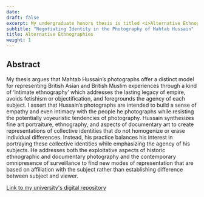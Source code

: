 ```yaml
---
date: 
draft: false
excerpt: My undergraduate honors thesis is titled <i>Alternative Ethnographies - Negotiating Identity in the Photography of Mahtab Hussain.</i> The first work of scholarship on Hussain's body of work, this thesis contextualizes Hussain's photography within the context of colonial history, photography theory, and contemporary issues like Islamophobia and surveillance.
subtitle: "Negotiating Identity in the Photography of Mahtab Hussain"
title: Alternative Ethnographies
weight: 1
---
```



## Abstract 

My thesis argues that Mahtab Hussain’s photographs offer a distinct model for representing British Asian and British Muslim experiences through a kind of ‘intimate ethnography’ which addresses the lasting legacy of empire, avoids fetishism or objectification, and foregrounds the agency of each subject. I assert that Hussain’s photographs are intended to build a sense of empathy and even intimacy with the people he photographs while resisting the potentially voyeuristic tendencies of photography. Hussain synthesizes fine art portraiture, ethnography, and aspects of documentary art to create representations of collective identities that do not homogenize or erase individual differences. Instead, his practice balances his interest in portraying these collective identities while emphasizing the agency of his subjects. He addresses both the exploitative aspects of historic ethnographic and documentary photography and the contemporary omnipresence of surveillance to find new modes of representation that are based on affiliation with the subject rather than establishing difference between subject and viewer.

[Link to my university's digital repository](https://digitalcommons.trinity.edu/art_honors/7/)